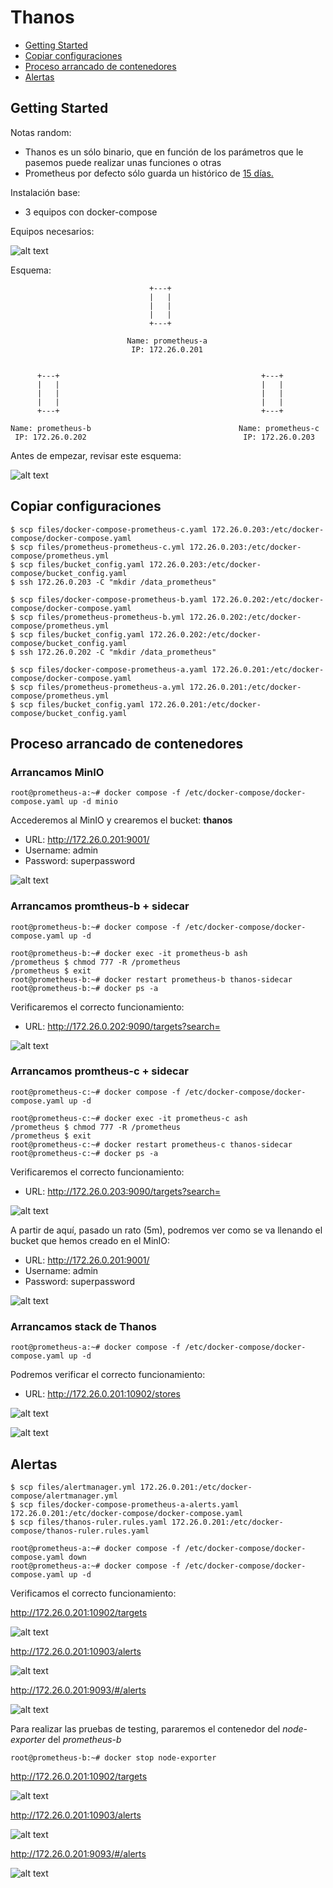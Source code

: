 # Thanos

* [Getting Started](#id1)
* [Copiar configuraciones](#id10)
* [Proceso arrancado de contenedores](#id20)
* [Alertas](#id30)

## Getting Started <div id='id1' />

Notas random:
* Thanos es un sólo binario, que en función de los parámetros que le pasemos puede realizar unas funciones o otras
* Prometheus por defecto sólo guarda un histórico de [15 días.](https://prometheus.io/docs/prometheus/latest/storage/#operational-aspects)

Instalación base:

* 3 equipos con docker-compose

Equipos necesarios:

![alt text](images/esquema_vm.png)

Esquema:

```
                               +---+
                               |   |
                               |   |
                               |   |
                               +---+
                                
                          Name: prometheus-a
                           IP: 172.26.0.201


      +---+                                             +---+
      |   |                                             |   |
      |   |                                             |   |
      |   |                                             |   |
      +---+                                             +---+ 

Name: prometheus-b                                 Name: prometheus-c
 IP: 172.26.0.202                                   IP: 172.26.0.203
```

Antes de empezar, revisar este esquema:

![alt text](images/esquema-thanos.png)

## Copiar configuraciones <div id='id10' />

```
$ scp files/docker-compose-prometheus-c.yaml 172.26.0.203:/etc/docker-compose/docker-compose.yaml
$ scp files/prometheus-prometheus-c.yml 172.26.0.203:/etc/docker-compose/prometheus.yml
$ scp files/bucket_config.yaml 172.26.0.203:/etc/docker-compose/bucket_config.yaml
$ ssh 172.26.0.203 -C "mkdir /data_prometheus"
```

```
$ scp files/docker-compose-prometheus-b.yaml 172.26.0.202:/etc/docker-compose/docker-compose.yaml
$ scp files/prometheus-prometheus-b.yml 172.26.0.202:/etc/docker-compose/prometheus.yml
$ scp files/bucket_config.yaml 172.26.0.202:/etc/docker-compose/bucket_config.yaml
$ ssh 172.26.0.202 -C "mkdir /data_prometheus"
```

```
$ scp files/docker-compose-prometheus-a.yaml 172.26.0.201:/etc/docker-compose/docker-compose.yaml
$ scp files/prometheus-prometheus-a.yml 172.26.0.201:/etc/docker-compose/prometheus.yml
$ scp files/bucket_config.yaml 172.26.0.201:/etc/docker-compose/bucket_config.yaml
```

## Proceso arrancado de contenedores <div id='id20' />

### Arrancamos MinIO

```
root@prometheus-a:~# docker compose -f /etc/docker-compose/docker-compose.yaml up -d minio
```

Accederemos al MinIO y crearemos el bucket: **thanos**
* URL: http://172.26.0.201:9001/
* Username: admin
* Password: superpassword

![alt text](images/MinIO-create-bucket.png)

### Arrancamos promtheus-b + sidecar

```
root@prometheus-b:~# docker compose -f /etc/docker-compose/docker-compose.yaml up -d
```

```
root@prometheus-b:~# docker exec -it prometheus-b ash
/prometheus $ chmod 777 -R /prometheus
/prometheus $ exit
root@prometheus-b:~# docker restart prometheus-b thanos-sidecar
root@prometheus-b:~# docker ps -a
```

Verificaremos el correcto funcionamiento:
* URL: http://172.26.0.202:9090/targets?search=

![alt text](images/prometheus-b.png)

### Arrancamos promtheus-c + sidecar

```
root@prometheus-c:~# docker compose -f /etc/docker-compose/docker-compose.yaml up -d
```

```
root@prometheus-c:~# docker exec -it prometheus-c ash
/prometheus $ chmod 777 -R /prometheus
/prometheus $ exit
root@prometheus-c:~# docker restart prometheus-c thanos-sidecar
root@prometheus-c:~# docker ps -a
```

Verificaremos el correcto funcionamiento:
* URL: http://172.26.0.203:9090/targets?search=

![alt text](images/prometheus-c.png)

A partir de aquí, pasado un rato (5m), podremos ver como se va llenando el bucket que hemos creado en el MinIO:

* URL: http://172.26.0.201:9001/
* Username: admin
* Password: superpassword

![alt text](images/MinIO-with-data.png)


### Arrancamos stack de Thanos

```
root@prometheus-a:~# docker compose -f /etc/docker-compose/docker-compose.yaml up -d
```

Podremos verificar el correcto funcionamiento:

* URL: http://172.26.0.201:10902/stores

![alt text](images/Thanos-stores.png)

![alt text](images/Thanos-query.png)

## Alertas <div id='id30' />

```
$ scp files/alertmanager.yml 172.26.0.201:/etc/docker-compose/alertmanager.yml
$ scp files/docker-compose-prometheus-a-alerts.yaml 172.26.0.201:/etc/docker-compose/docker-compose.yaml
$ scp files/thanos-ruler.rules.yaml 172.26.0.201:/etc/docker-compose/thanos-ruler.rules.yaml
```

```
root@prometheus-a:~# docker compose -f /etc/docker-compose/docker-compose.yaml down
root@prometheus-a:~# docker compose -f /etc/docker-compose/docker-compose.yaml up -d
```

Verificamos el correcto funcionamiento: 

http://172.26.0.201:10902/targets

![alt text](images/test-alert-01.png)

http://172.26.0.201:10903/alerts

![alt text](images/test-alert-02.png)

http://172.26.0.201:9093/#/alerts

![alt text](images/test-alert-03.png)


Para realizar las pruebas de testing, pararemos el contenedor del *node-exporter* del *prometheus-b*

```
root@prometheus-b:~# docker stop node-exporter
```

http://172.26.0.201:10902/targets

![alt text](images/test-alert-11.png)

http://172.26.0.201:10903/alerts

![alt text](images/test-alert-12.png)

http://172.26.0.201:9093/#/alerts

![alt text](images/test-alert-13.png)
